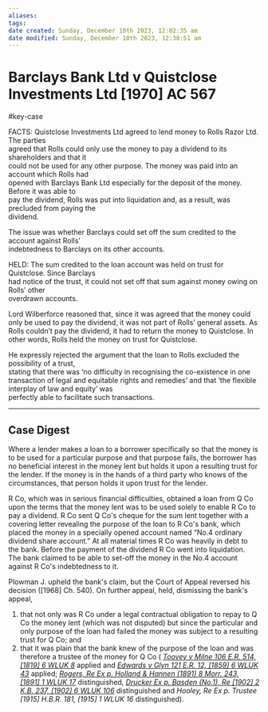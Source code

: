 ```yaml
---
aliases: 
tags: 
date created: Sunday, December 10th 2023, 12:02:35 am
date modified: Sunday, December 10th 2023, 12:38:51 am
---
```


# Barclays Bank Ltd v Quistclose Investments Ltd [1970] AC 567

#key-case

FACTS: Quistclose Investments Ltd agreed to lend money to Rolls Razor Ltd. The parties  
agreed that Rolls could only use the money to pay a dividend to its shareholders and that it  
could not be used for any other purpose. The money was paid into an account which Rolls had  
opened with Barclays Bank Ltd especially for the deposit of the money. Before it was able to  
pay the dividend, Rolls was put into liquidation and, as a result, was precluded from paying the  
dividend.  

The issue was whether Barclays could set off the sum credited to the account against Rolls’  
indebtedness to Barclays on its other accounts.  

HELD: The sum credited to the loan account was held on trust for Quistclose. Since Barclays  
had notice of the trust, it could not set off that sum against money owing on Rolls’ other  
overdrawn accounts.  

Lord Wilberforce reasoned that, since it was agreed that the money could only be used to pay the dividend, it was not part of Rolls’ general assets. As Rolls couldn’t pay the dividend, it had to return the money to Quistclose. In other words, Rolls held the money on trust for Quistclose.  

He expressly rejected the argument that the loan to Rolls excluded the possibility of a trust,  
stating that there was ‘no difficulty in recognising the co-existence in one transaction of legal and equitable rights and remedies’ and that ‘the flexible interplay of law and equity’ was  
perfectly able to facilitate such transactions.

---

## Case Digest

Where a lender makes a loan to a borrower specifically so that the money is to be used for a particular purpose and that purpose fails, the borrower has no beneficial interest in the money lent but holds it upon a resulting trust for the lender. If the money is in the hands of a third party who knows of the circumstances, that person holds it upon trust for the lender.

R Co, which was in serious financial difficulties, obtained a loan from Q Co upon the terms that the money lent was to be used solely to enable R Co to pay a dividend. R Co sent Q Co's cheque for the sum lent together with a covering letter revealing the purpose of the loan to R Co's bank, which placed the money in a specially opened account named “No.4 ordinary dividend share account.” At all material times R Co was heavily in debt to the bank. Before the payment of the dividend R Co went into liquidation. The bank claimed to be able to set-off the money in the No.4 account against R Co's indebtedness to it.

Plowman J. upheld the bank's claim, but the Court of Appeal reversed his decision ([1968] Ch. 540). On further appeal, held, dismissing the bank's appeal,

1. that not only was R Co under a legal contractual obligation to repay to Q Co the money lent (which was not disputed) but since the particular and only purpose of the loan had failed the money was subject to a resulting trust for Q Co; and
2. that it was plain that the bank knew of the purpose of the loan and was therefore a trustee of the money for Q Co ( _[Toovey v Milne 106 E.R. 514, [1819] 6 WLUK 8](https://uk.westlaw.com/Document/I136421A0E57311DAB242AFEA6182DD7E/View/FullText.html?originationContext=document&transitionType=DocumentItem&ppcid=0fce481bee5449e4aea1a47338f11503&contextData=(sc.Default))_ applied and _[Edwards v Glyn 121 E.R. 12, [1859] 6 WLUK 43](https://uk.westlaw.com/Document/I7EAC7AC0E57811DAB242AFEA6182DD7E/View/FullText.html?originationContext=document&transitionType=DocumentItem&ppcid=0fce481bee5449e4aea1a47338f11503&contextData=(sc.Default))_ applied; _[Rogers, Re Ex p. Holland & Hannen (1891) 8 Morr. 243, [1891] 1 WLUK 17](https://uk.westlaw.com/Document/IF78B2480E57011DAB242AFEA6182DD7E/View/FullText.html?originationContext=document&transitionType=DocumentItem&ppcid=0fce481bee5449e4aea1a47338f11503&contextData=(sc.Default))_ distinguished, _[Drucker Ex p. Basden (No.1), Re [1902] 2 K.B. 237, [1902] 6 WLUK 106](https://uk.westlaw.com/Document/I9B51D5A0E42711DA8FC2A0F0355337E9/View/FullText.html?originationContext=document&transitionType=DocumentItem&ppcid=0fce481bee5449e4aea1a47338f11503&contextData=(sc.Default))_ distinguished and _Hooley, Re Ex p. Trustee [1915] H.B.R. 181, [1915] 1 WLUK 16_ distinguished).
